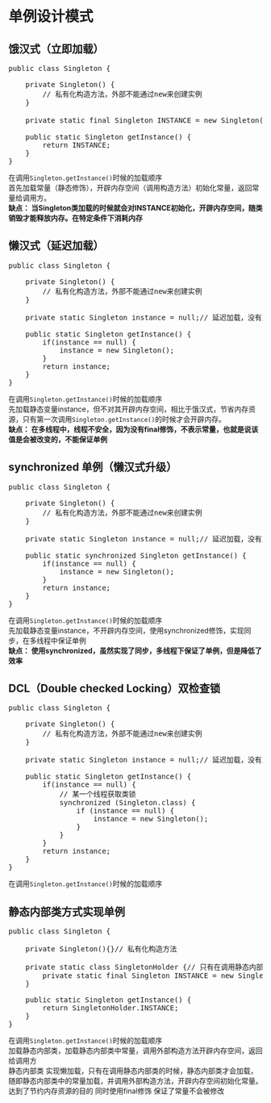 # 单例设计模式

## 饿汉式（立即加载）
<pre>
public class Singleton {

    private Singleton() {
        // 私有化构造方法，外部不能通过new来创建实例
    }

    private static final Singleton INSTANCE = new Singleton();// 立即加载 开辟内存空间

    public static Singleton getInstance() {
        return INSTANCE;
    }
}
</pre>
在调用<code>Singleton.getInstance()</code>时候的加载顺序<br/>
首先加载常量（静态修饰），开辟内存空间（调用构造方法）初始化常量，返回常量给调用方。<br/>
<b>缺点： 当Singleton类加载的时候就会对INSTANCE初始化，开辟内存空间，随类销毁才能释放内存。在特定条件下消耗内存</b>

## 懒汉式（延迟加载）
<pre>
public class Singleton {

    private Singleton() {
        // 私有化构造方法，外部不能通过new来创建实例
    }

    private static Singleton instance = null;// 延迟加载，没有立即开辟内存空间初始化变量，去掉了final修饰符，表示该变量的值可被修改。

    public static Singleton getInstance() {
        if(instance == null) {
            instance = new Singleton();
        }
        return instance;
    }
}
</pre>
在调用<code>Singleton.getInstance()</code>时候的加载顺序<br/>
先加载静态变量instance，但不对其开辟内存空间，相比于饿汉式，节省内存资源，只有第一次调用<code>Singleton.getInstance()</code>的时候才会开辟内存。<br/>
<b>缺点： 在多线程中，线程不安全，因为没有final修饰，不表示常量，也就是说该值是会被改变的，不能保证单例</b>

## synchronized 单例（懒汉式升级）
<pre>
public class Singleton {

    private Singleton() {
        // 私有化构造方法，外部不能通过new来创建实例
    }

    private static Singleton instance = null;// 延迟加载，没有立即开辟内存空间初始化变量，去掉了final修饰符，表示该变量的值可被修改。

    public static synchronized Singleton getInstance() {
        if(instance == null) {
            instance = new Singleton();
        }
        return instance;
    }
}
</pre>
在调用<code>Singleton.getInstance()</code>时候的加载顺序<br/>
先加载静态变量instance，不开辟内存空间，使用synchronized修饰，实现同步，在多线程中保证单例<br/>
<b>缺点： 使用synchronized，虽然实现了同步，多线程下保证了单例，但是降低了效率</b>

## DCL（Double checked Locking）双检查锁
<pre>
public class Singleton {

    private Singleton() {
        // 私有化构造方法，外部不能通过new来创建实例
    }

    private static Singleton instance = null;// 延迟加载，没有立即开辟内存空间初始化变量，去掉了final修饰符，表示该变量的值可被修改。

    public static Singleton getInstance() {
        if(instance == null) {
            // 某一个线程获取类锁
            synchronized (Singleton.class) {
                if (instance == null) {
                    instance = new Singleton();
                }
            }
        }
        return instance;
    }
}
</pre>
在调用<code>Singleton.getInstance()</code>时候的加载顺序<br/>


## 静态内部类方式实现单例
<pre>
public class Singleton {

    private Singleton(){}// 私有化构造方法

    private static class SingletonHolder {// 只有在调用静态内部类的时候才会加载静态内部类，所以实现了懒加载
        private static final Singleton INSTANCE = new Singleton();
    }

    public static Singleton getInstance() {
        return SingletonHolder.INSTANCE;
    }
}
</pre>
在调用<code>Singleton.getInstance()</code>时候的加载顺序<br/>
加载静态内部类，加载静态内部类中常量，调用外部构造方法开辟内存空间，返回给调用方<br/>
静态内部类 实现懒加载，只有在调用静态内部类的时候，静态内部类才会加载，随即静态内部类中的常量加载，并调用外部构造方法，开辟内存空间初始化常量。达到了节约内存资源的目的
同时使用final修饰 保证了常量不会被修改<br/>



